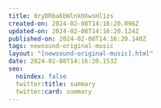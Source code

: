 ```yaml
---
title: 0ryDRba6bWlnkHXwsHl1zs
created-on: 2024-02-08T14:16:20.096Z
updated-on: 2024-02-08T14:16:20.124Z
published-on: 2024-02-08T14:16:20.140Z
tags: newsound-original-music
layout: "[newsound-original-music].html"
date: 2024-02-08T14:16:20.153Z
seo:
  noindex: false
  twitter:title: summary
  twitter:card: summary
---
```

